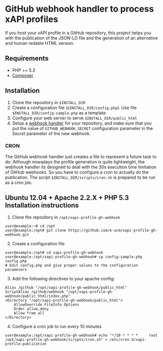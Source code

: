# GitHub webhook handler to process xAPI profiles

If you host your xAPI profile in a GitHub repository, this project helps you with the publication of the JSON-LD file and the generation of an alternative and human redable HTML version.

## Requirements

* PHP >= 5.3
* [Composer](http://getcomposer.org)

## Installation

1. Clone the repository in ```$INSTALL_DIR```
2. Create a configuration file (```$INSTALL_DIR/config.php```). Use file ```$INSTALL_DIR/config-sample.php``` as a template.
3. Configure your web server to serve ```$INSTALL_DIR/public_html```
4. Setup a [webhook handler](https://developer.github.com/webhooks/creating/) for your repository, and make sure that you put the value of ```GITHUB_WEBHOOK_SECRET``` configuration parameter in the *Secret* parameter of the new webhook.

### CRON

The GitHub webhook handler just creates a file to represent a future task to do. Although nowadays the profile generation is quite lightweight, the webhook handler its designed to deal with the 30s execution time limitation of GitHub webhooks. So you have to configure a cron to actually do the publication. The script ```$INSTALL_DIR/scripts/cron.sh``` is prepared to be run as a cron job.

## Ubuntu 12.04 + Apache 2.2.X + PHP 5.3 Installation instructions

1. Clone the repository in ```/opt/xapi-profile-gh-webhook```
```
user@example:~# cd /opt
user@example:/opt# git clone https://github.com/e-ucm/xapi-profile-gh-webhook.git
```
2. Create a configuration file 
```
user@example:/opt# cd xapi-profile-gh-webhook
user@example:/opt/xapi-profile-gh-webhook# cp config-sample.php config.php
# Edit config.php and give proper values to the configuration parameters
```
3. Add the following directives to your apache config:
``` 
Alias /github "/opt/xapi-profile-gh-webhook/public_html"
ScriptAlias /github/webhook "/opt/xapi-profile-gh-webhook/public_html/index.php"
<Directory "/opt/xapi-profile-gh-webhook/public_html">
    AllowOverride FileInfo Options
    Order allow,deny
    Allow from all
</Directory>
```
4. Configure a cron job to run every 10 minutes
```
user@example:/opt/xapi-profile-gh-webhook# echo "*/10 * * * *     root    /opt/xapi-profile-gh-webhook/scripts/cron.sh" > /etc/cron.d/xapi-profile-publication
```
